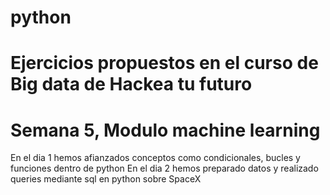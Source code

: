 # python
# Ejercicios propuestos en el curso de Big data de Hackea tu futuro
# Semana 5, Modulo machine learning
En el dia 1 hemos afianzados conceptos como condicionales, bucles y funciones dentro de python
En el dia 2 hemos preparado datos y realizado queries mediante sql en python sobre SpaceX

